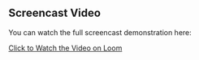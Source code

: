 ##  Screencast Video

You can watch the full screencast demonstration here:


[Click to Watch the Video on Loom](https://www.loom.com/share/67aa3a6805d541f58a79bb3768094f2e)


